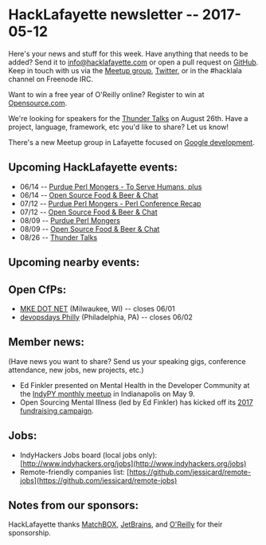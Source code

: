 # HackLafayette newsletter -- 2017-05-12

Here's your news and stuff for this week. Have anything that needs to be added? Send it to info@hacklafayette.com or open a pull request on [GitHub](https://github.com/hacklafayette/newsletter). Keep in touch with us via the [Meetup group](https://www.meetup.com/hacklafayette/), [Twitter](https://twitter.com/hacklafayette), or in the #hacklala channel on Freenode IRC.

Want to win a free year of O'Reilly online? Register to win at [Opensource.com](https://opensource.com/article/17/5/2017-oreilly-safari-giveaway).

We're looking for speakers for the [Thunder Talks](https://www.meetup.com/hacklafayette/events/237527854/) on August 26th. Have a project, language, framework, etc you'd like to share? Let us know!

There's a new Meetup group in Lafayette focused on [Google development](https://www.meetup.com/GDGLafayette/).

## Upcoming HackLafayette events:

* 06/14 -- [Purdue Perl Mongers - To Serve Humans, plus](https://www.meetup.com/hacklafayette/events/239878754/)
* 06/14 -- [Open Source Food & Beer & Chat](https://www.meetup.com/hacklafayette/events/239878923/)
* 07/12 -- [Purdue Perl Mongers - Perl Conference Recap](https://www.meetup.com/hacklafayette/events/239878787/)
* 07/12 -- [Open Source Food & Beer & Chat](https://www.meetup.com/hacklafayette/events/239878940/)
* 08/09 -- [Purdue Perl Mongers](https://www.meetup.com/hacklafayette/events/239878854/)
* 08/09 -- [Open Source Food & Beer & Chat](https://www.meetup.com/hacklafayette/events/239878972/)
* 08/26 -- [Thunder Talks](https://www.meetup.com/hacklafayette/events/239012244/)

## Upcoming nearby events:



## Open CfPs:
* [MKE DOT NET](https://www.papercall.io/mkedotnet2017) (Milwaukee, WI) -- closes 06/01
* [devopsdays Philly](https://www.devopsdays.org/events/2017-philadelphia/propose/) (Philadelphia, PA) -- closes 06/02


## Member news:
(Have news you want to share? Send us your speaking gigs, conference attendance, new jobs, new projects, etc.)
* Ed Finkler presented on Mental Health in the Developer Community at the [IndyPY monthly meetup](https://www.meetup.com/indypy/events/231706241/) in Indianapolis on May 9.
* Open Sourcing Mental Illness (led by Ed Finkler) has kicked off its [2017 fundraising campaign](https://osmihelp.org/2017-campaign).

## Jobs:
* IndyHackers Jobs board (local jobs only): [http://www.indyhackers.org/jobs](http://www.indyhackers.org/jobs)
* Remote-friendly companies list: [https://github.com/jessicard/remote-jobs](https://github.com/jessicard/remote-jobs)

## Notes from our sponsors:

HackLafayette thanks [MatchBOX](http://matchboxstudio.org/), [JetBrains](https://www.jetbrains.com/), and [O'Reilly](http://www.oreilly.com/) for their sponsorship.
